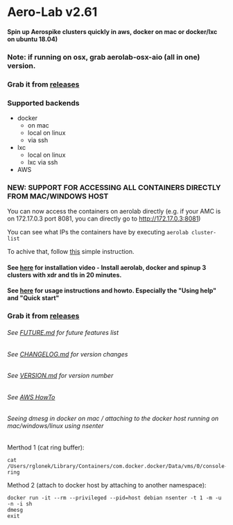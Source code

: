 # Aero-Lab v2.61

#### Spin up Aerospike clusters quickly in aws, docker on mac or docker/lxc on ubuntu 18.04)

### Note: if running on osx, grab aerolab-osx-aio (all in one) version.

### Grab it from [releases](https://github.com/citrusleaf/aerolab/releases)

### Supported backends

* docker
  * on mac
  * local on linux
  * via ssh
* lxc
  * local on linux
  * lxc via ssh
* AWS

### NEW: SUPPORT FOR ACCESSING ALL CONTAINERS DIRECTLY FROM MAC/WINDOWS HOST

You can now access the containers on aerolab directly (e.g. if your AMC is on 172.17.0.3 port 8081, you can directly go to http://172.17.0.3:8081)

You can see what IPs the containers have by executing `aerolab cluster-list`

To achive that, follow [this](tunnel-container-openvpn/README.md) simple instruction.

#### See [here](https://drive.google.com/open?id=1voLJV12x0XMLe-lcN_SsP6NLUytMNI_e) for installation video - Install aerolab, docker and spinup 3 clusters with xdr and tls in 20 minutes.

#### See [here](docs/README.md) for usage instructions and howto. Especially the "Using help" and "Quick start"

### Grab it from [releases](https://github.com/citrusleaf/aerolab/releases)

###### See [FUTURE.md](FUTURE.md) for future features list

###### See [CHANGELOG.md](CHANGELOG.md) for version changes

###### See [VERSION.md](VERSION.md) for version number

###### See [AWS HowTo](docs/AWS.md)

###### Seeing dmesg in docker on mac / attaching to the docker host running on mac/windows/linux using nsenter

Merthod 1 (cat ring buffer):

```
cat /Users/rglonek/Library/Containers/com.docker.docker/Data/vms/0/console-ring
```

Method 2 (attach to docker host by attaching to another namespace):

```
docker run -it --rm --privileged --pid=host debian nsenter -t 1 -m -u -n -i sh
dmesg
exit
```
